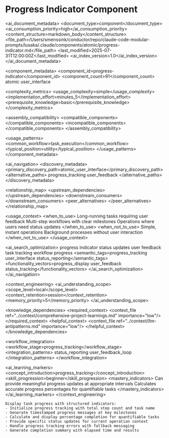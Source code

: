 # Progress Indicator Component

<!-- AI_METADATA_START -->
<ai_document_metadata>
  <document_type>component</document_type>
  <ai_consumption_priority>high</ai_consumption_priority>
  <content_structure>markdown_body</content_structure>
  <file_path>/Users/smenssink/conductor/repo/claude-code-modular-prompts/lusaka/.claude/components/atomic/progress-indicator.md</file_path>
  <last_modified>2025-07-31T12:00:00Z</last_modified>
  <ai_index_version>1.0</ai_index_version>
</ai_document_metadata>

<component_metadata>
  <component_id>progress-indicator</component_id>
  <component_count>91</component_count>
  <category>atomic</category>
  <subcategory>user_interface</subcategory>
  
  <complexity_metrics>
    <usage_complexity>simple</usage_complexity>
    <implementation_effort>minutes_5</implementation_effort>
    <prerequisite_knowledge>basic</prerequisite_knowledge>
  </complexity_metrics>
  
  <assembly_compatibility>
    <compatible_components>
      <component ref="workflow-coordinator" strength="strong"/>
      <component ref="task-summary" strength="strong"/>
      <component ref="error-handler" strength="strong"/>
      <component ref="state-manager" strength="medium"/>
      <component ref="completion-tracker" strength="medium"/>
    </compatible_components>
    <incompatible_components>
      <component ref="user-confirmation" reason="conflicting_user_interface_patterns"/>
    </compatible_components>
  </assembly_compatibility>
  
  <usage_patterns>
    <common_workflow>task_execution</common_workflow>
    <typical_position>utility</typical_position>
  </usage_patterns>
</component_metadata>

<ai_navigation>
  <discovery_metadata>
    <primary_discovery_path>atomic_user_interface</primary_discovery_path>
    <alternative_paths>
      <path>progress_tracking</path>
      <path>user_feedback</path>
    </alternative_paths>
  </discovery_metadata>
  
  <relationship_map>
    <upstream_dependencies>
      <file type="component" ref="workflow-coordinator" relation="progress_source"/>
      <file type="component" ref="state-manager" relation="state_monitoring"/>
    </upstream_dependencies>
    <downstream_consumers>
      <file type="user_interface" ref="display" relation="progress_display"/>
      <file type="component" ref="task-summary" relation="completion_reporting"/>
    </downstream_consumers>
    <peer_alternatives>
      <file type="component" ref="completion-tracker" similarity="0.60"/>
    </peer_alternatives>
  </relationship_map>
  
  <usage_context>
    <when_to_use>
      <scenario>Long-running tasks requiring user feedback</scenario>
      <scenario>Multi-step workflows with clear milestones</scenario>
      <scenario>Operations where users need status updates</scenario>
    </when_to_use>
    <when_not_to_use>
      <scenario>Simple, instant operations</scenario>
      <scenario>Background processes without user interaction</scenario>
    </when_not_to_use>
  </usage_context>
  
  <ai_search_optimization>
    <keywords>progress indicator status updates user feedback task tracking workflow progress</keywords>
    <semantic_tags>progress_tracking user_interface status_reporting</semantic_tags>
    <functionality_vectors>progress_display user_feedback status_tracking</functionality_vectors>
  </ai_search_optimization>
</ai_navigation>

<context_engineering>
  <ai_understanding_scope>
    <scope_level>local</scope_level>
    <context_retention>session</context_retention>
    <memory_priority>5</memory_priority>
  </ai_understanding_scope>
  
  <knowledge_dependencies>
    <required_context>
      <context_file ref="../context/comprehensive-project-learnings.md" importance="low"/>
    </required_context>
    <helpful_context>
      <context_file ref="../context/llm-antipatterns.md" importance="low"/>
    </helpful_context>
  </knowledge_dependencies>
  
  <workflow_integration>
    <workflow_stage>progress_tracking</workflow_stage>
    <integration_patterns>
      <pattern>status_reporting</pattern>
      <pattern>user_feedback_loop</pattern>
    </integration_patterns>
  </workflow_integration>
  
  <ai_learning_markers>
    <concept_introduction>progress_tracking</concept_introduction>
    <skill_progression>beginner</skill_progression>
    <mastery_indicators>
      <indicator>Can provide meaningful progress updates at appropriate intervals</indicator>
      <indicator>Calculates accurate progress percentages for quantifiable tasks</indicator>
    </mastery_indicators>
  </ai_learning_markers>
</context_engineering>
<!-- AI_METADATA_END -->

```
Display task progress with structured indicators:
- Initialize progress tracking with total step count and task name
- Generate timestamped progress messages at key milestones
- Calculate and display percentage completion for quantifiable tasks
- Provide specific status updates for current operation context
- Handle progress tracking errors with fallback messaging
- Generate completion summary with elapsed time and results
```